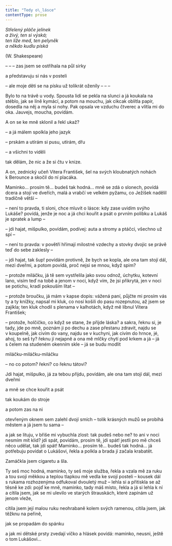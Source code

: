 ```yaml
---
title: "Tedy o\_lásce"
contentType: prose
---
```


_Střelený pláče jelínek  
a živý, ten si výská;  
ten líže med, ten pelyněk  
a někdo kudlu píská_

(W. Shakespeare)

  

– – – zas jsem se ostříhala na půl sirky

a představuju si nás v posteli

– ale moje děti se na písku už tolikrát oženily – – –

Bylo to na trávě u vody. Spousta lidí se pekla na slunci a já koukala na stéblo, jak se líně kymácí, a potom na mouchu, jak cikcak oblítla papír, dosedla na něj a myla si nohy. Pak opsala ve vzduchu čtverec a vlítla mi do oka. Jauvejs, moucha, povídám.

A on se ke mně sklonil a řekl ukaž?

– a já málem spolkla jeho jazyk

– prskám a utírám si pusu, utírám, dřu

– a všichni to viděli

tak dělám, že nic a že si čtu v knize.

A on, zednický učeň Vitera František, šel na svých kloubnatých nohách k Berounce a skočil do ní placáka.

Maminko… prosím tě… budeš tak hodná… mně se zdá o slonech, povídá dcera a stojí ve dveřích, malá a vrabčí ve velkém pyžamu, co Ježíšek nadělil tradičně větší –

– není to pravda, ti sloni, chce mluvit o lásce: kdy zase uvidim svýho Lukáše? povídá, jenže je noc a já chci kouřit a psát o prvním polibku a Lukáš je spratek a lump –

– jdi hajat, mišpulko, povídám, podívej: auta a stromy a ptáčci, všechno už spí –

– není to pravda: v povětří hřímají milostné vzdechy a stovky dvojic se právě teď do sebe zaklesly –

– jdi hajat, tak šup! povídám protivně, že bych se kopla, ale ona tam stojí dál, mezi dveřmi, a potom povídá, proč nejsi se mnou, když spim?

– protože miláčku, já tě sem vystřelila jako svou odnož, úchytku, kotevní lano, visím teď na tobě a jenom v noci, když vím, že jsi přikrytá, jen v noci se potichu, kradí pokouším lítat –

– protože broučku, já mám v kapse dopis: vážená paní, půjčte mi prosím vás ty a ty knížky, napsal mi kluk, co nosí košili do pasu rozepnutou, až jsem se zajíkla; ten kluk chodil s plenama v kalhotách, když mě líbnul Vitera František;

– protože, holčičko, co když se stane, že přijde láska? a sakra, řeknu si, je tady, jde po mně, poznám ji po dechu a zase přestanu zdravit, najdu se v koupelně, jak civím do vany, najdu se v kuchyni, jak civím do hrnce, jé, ahoj, to seš ty? řeknu jí nejapně a ona mě mlčky chytí pod krkem a já – já s čelem na studeném okenním skle – já se budu modlit

miláčku-miláčku-miláčku

– no co potom? řekni? co řeknu tátovi?

Jdi hajat, mišpulko, já za tebou přijdu, povídám, ale ona tam stojí dál, mezi dveřmi

a mně se chce kouřit a psát

tak koukám do stroje

a potom zas na ni

otevřeným oknem sem zalehl dvojí smích – tolik krásných mužů se probíhá městem a já jsem tu sama –

a jak se lituju, v břiše mi vybuchla zlost: tak pudeš nebo ne? to ani v noci nesmím mít klid? jdi spát, povídám, prosím tě, jdi spát! jestli pro mě chceš něco udělat, tak jdi spát! Maminko… prosím tě… budeš tak hodná… já potřebuju povídat o Lukášovi, řekla a polkla a brada jí začala krabatět.

Zamáčkla jsem cigaretu a šla.

Ty seš moc hodná, maminko, ty seš moje služba, řekla a vzala mě za ruku a tou svojí měkkou a teplou tlapkou mě vedla ke svojí posteli – kousek dál s rukama rozhozenýma odfukoval dvouletý muž – lehla si a přitiskla se až těsně ke zdi: pojď ke mně, maminko, tady máš místo, řekla a já si lehla k ní a cítila jsem, jak se mi ulevilo ve starých štrauskách, které zapínám už jenom vleže,

cítila jsem její malou ruku neohrabaně kolem svých ramenou, cítila jsem, jak těžknu na peřině,

jak se propadám do spánku

a jak mi dětské prsty zvedají víčko a hlásek povídá: maminko, neusni, ještě o tom Lukášovi…
